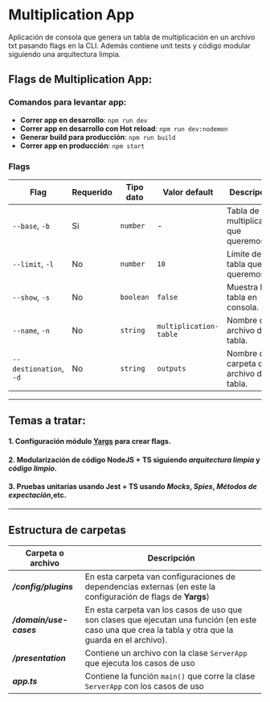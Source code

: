 # Multiplication App

Aplicación de consola que genera un tabla de multiplicación en un archivo txt pasando flags
en la CLI. Además contiene unit tests y código modular siguiendo una arquitectura limpia.


## Flags de Multiplication App:

### Comandos para levantar app:
- **Correr app en desarrollo**: 
```npm run dev```
- **Correr app en desarrollo con Hot reload**: 
```npm run dev:nodemon```
- **Generar build para producción**: 
```npm run build```
- **Correr app en producción**: 
```npm start```

### Flags

| Flag                           | Requerido | Tipo dato    | Valor default                   | Descripción             | 
| ------------------------------ | --------- | -------------| --------------------------------| ----------------------- |
| ```--base```, ```-b```         | Si        | `number`     | -                               | Tabla de multiplicación que queremos. |
| ```--limit```, ```-l```        | No        | `number`     | `10`                            | Límite de la tabla que queremos. |
| ```--show```, ```-s```         | No        | `boolean`    | `false`                         | Muestra la tabla en consola. |
| ```--name```, ```-n```         | No        | `string`     | `multiplication-table`          | Nombre del archivo de la tabla. |
| ```--destionation```, ```-d``` | No        | `string`     | `outputs`                       | Nombre de carpeta de archivo de la tabla. |

___

## Temas a tratar:

#### 1. Configuración módulo [Yargs](https://www.npmjs.com/package/yargs) para crear flags.
#### 2. Modularización de código NodeJS + TS siguiendo _arquitectura limpia_ y _código limpio_.
#### 3. Pruebas unitarias usando Jest + TS usando _Mocks_, _Spies_, _Métodos de expectación_,etc.

___

## Estructura de carpetas

| Carpeta o archivo       | Descripción                              | 
| ----------------------- | ---------------------------------------- | 
| **_/config/plugins_**   | En esta carpeta van configuraciones de dependencias externas (en este la configuración de flags de **Yargs**) | 
| **_/domain/use-cases_** | En esta carpeta van los casos de uso que son clases que ejecutan una función (en este caso una que crea la tabla y otra que la guarda en el archivo). | 
| **_/presentation_**     | Contiene un archivo con la clase `ServerApp` que ejecuta los casos de uso | 
| **_app.ts_**            | Contiene la función `main()` que corre la clase `ServerApp` con los casos de uso | 